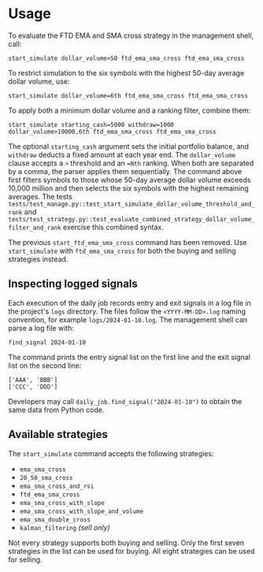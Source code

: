 # Usage

To evaluate the FTD EMA and SMA cross strategy in the management shell, call:

```
start_simulate dollar_volume>50 ftd_ema_sma_cross ftd_ema_sma_cross
```

To restrict simulation to the six symbols with the highest 50-day average dollar
volume, use:

```
start_simulate dollar_volume=6th ftd_ema_sma_cross ftd_ema_sma_cross
```

To apply both a minimum dollar volume and a ranking filter, combine them:

```
start_simulate starting_cash=5000 withdraw=1000 dollar_volume>10000,6th ftd_ema_sma_cross ftd_ema_sma_cross
```

The optional `starting_cash` argument sets the initial portfolio balance, and
`withdraw` deducts a fixed amount at each year end. The `dollar_volume` clause
accepts a `>` threshold and an `=Nth` ranking. When both are separated by a
comma, the parser applies them sequentially. The command above first filters
symbols to those whose 50-day average dollar volume exceeds 10,000 million and
then selects the six symbols with the highest remaining averages. The tests
`tests/test_manage.py::test_start_simulate_dollar_volume_threshold_and_rank` and
`tests/test_strategy.py::test_evaluate_combined_strategy_dollar_volume_filter_and_rank`
exercise this combined syntax.

The previous `start_ftd_ema_sma_cross` command has been removed.
Use `start_simulate` with `ftd_ema_sma_cross` for both the buying and
selling strategies instead.

## Inspecting logged signals

Each execution of the daily job records entry and exit signals in a log file in
the project's `logs` directory. The files follow the `<YYYY-MM-DD>.log` naming
convention, for example `logs/2024-01-10.log`. The management shell can parse a
log file with:

```
find_signal 2024-01-10
```

The command prints the entry signal list on the first line and the exit signal
list on the second line:

```
['AAA', 'BBB']
['CCC', 'DDD']
```

Developers may call `daily_job.find_signal("2024-01-10")` to obtain the same
data from Python code.

## Available strategies

The `start_simulate` command accepts the following strategies:

* `ema_sma_cross`
* `20_50_sma_cross`
* `ema_sma_cross_and_rsi`
* `ftd_ema_sma_cross`
* `ema_sma_cross_with_slope`
* `ema_sma_cross_with_slope_and_volume`
* `ema_sma_double_cross`
* `kalman_filtering` *(sell only)*

Not every strategy supports both buying and selling. Only the first seven
strategies in the list can be used for buying. All eight strategies can be
used for selling.
